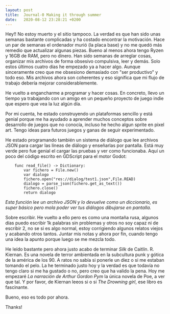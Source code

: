 ```yaml
---
layout: post
title:  Journal-0 Making it through summer
date:   2020-08-12 23:28:21 +0200
---
```

Hey!! No estoy muerto y el sitio tampoco. La verdad es que han sido unas semanas bastante complicadas y ha costado encontrar la motivación. Hace un par de semanas el ordenador murió (la placa base) y no me quedó más remedio que actualizar algunas piezas. Bueno al menos ahora tengo Ryzen y 16GB de RAM, pero no dinero. Han sido semanas de arreglar cosas, organizar mis archivos de forma obsesivo compulsiva, leer y demás. Solo estos últimos cuatro días he empezado ya a hacer algo. Aunque sinceramente creo que me obsesiono demasiado con "ser productivo" y todo eso. Mis archivos ahora son coherentes y eso significa que mi flujo de trabajo debería mejorar considerablemente.

He vuelto a engancharme a programar y hacer cosas. En concreto, llevo un tiempo ya trabajando con un amigo en un pequeño proyecto de juego indie que espero que vea la luz algún día. 

Por mi cuenta, he estado construyendo un plataformas sencillo y está genial porque me ha ayudado a aprender muchos conceptos sobre desarrollo de juegos que no conocía, incluso he hecho algun sprite en pixel art. Tengo ideas para futuros juegos y ganas de seguir experimentado.

He estado programando también un sistema de diálogo que lee archivos JSON para cargar las líneas de diálogo y enseñarlas por pantalla. Está muy verde pero fue genial el cargar las pruebas y ver como funcionaba. Aquí un poco del código escrito en GDScript para el motor Godot:

```
	func read_file() -> Dictionary:
		var fichero = File.new()
		var dialogo
		fichero.open("res://dialog/test1.json",File.READ)
		dialogo = parse_json(fichero.get_as_text())
		fichero.close()
		return dialogo
```

*Esta función lee un archivo JSON y lo devuelve como un diccionario, es super básico pero mola poder ver tus diálogos dibujarse en pantalla.*

Sobre escribir. He vuelto a ello pero es como una montaña rusa, algunos días puedo escribir 1k palabras sin problemas y otros no soy capaz ni de escribir 2, no se si es algo normal, estoy corrigiendo algunos relatos viejos y acabando otros tantos. Juntar mis notas y ahora por fin, cuando tengo una idea la apunto porque luego se me mezcla todo.

He leído bastante pero ahora justo acabo de terminar *Silk* de Caitlín. R. Kiernan. Es una novela de terror ambientada en la subcultura punk y gótica de la américa de los 90. A ratos no sabía si ponerle un diez o si me estaban tomando el pelo. La he terminado justo hoy y la verdad es que todavía no tengo claro si me ha gustado o no, pero creo que ha valido la pena. Hoy me empezaré *La narración de Arthur Gordon Pym* la única novela de Poe, a ver que tal. Y por favor, de Kiernan leeos si o si *The Drowning girl*, ese libro es fascinante.

Bueno, eso es todo por ahora.

Thanks!




